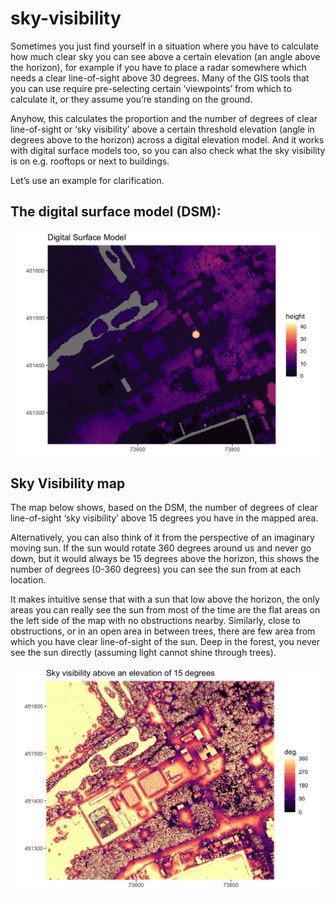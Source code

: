 # sky-visibility

Sometimes you just find yourself in a situation where you have to calculate how much clear sky you can see above a certain elevation (an angle above the horizon), for example if you have to place a radar somewhere which needs a clear line-of-sight above 30 degrees. Many of the GIS tools that you can use require pre-selecting certain ‘viewpoints’ from which to calculate it, or they assume you’re standing on the ground.

Anyhow, this calculates the proportion and the number of degrees of clear line-of-sight or ‘sky visibility’ above a certain threshold elevation (angle in degrees above to the horizon) across a digital elevation model. And it works with digital surface models too, so you can also check what the sky visibility is on e.g. rooftops or next to buildings.

Let’s use an example for clarification.

## The digital surface model (DSM):

![The DSM](images/dsm.png)

## Sky Visibility map
The map below shows, based on the DSM, the number of degrees of clear line-of-sight ‘sky visibility’ above 15 degrees you have in the mapped area. 

Alternatively, you can also think of it from the perspective of an imaginary moving sun. If the sun would rotate 360 degrees around us and never go down, but it would always be 15 degrees above the horizon, this shows the number of degrees (0-360 degrees) you can see the sun from at each location.

It makes intuitive sense that with a sun that low above the horizon, the only areas you can really see the sun from most of the time are the flat areas on the left side of the map with no obstructions nearby. Similarly, close to obstructions, or in an open area in between trees, there are few area from which you have clear line-of-sight of the sun. Deep in the forest, you never see the sun directly (assuming light cannot shine through trees).

![The Sky Visibility](images/skyvis.png)
